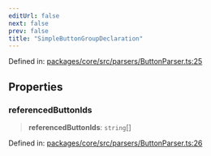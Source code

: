 ```yaml
---
editUrl: false
next: false
prev: false
title: "SimpleButtonGroupDeclaration"
---
```


Defined in: [packages/core/src/parsers/ButtonParser.ts:25](https://github.com/mProjectsCode/obsidian-meta-bind-plugin/blob/43804cae2c305431d6768245a6348f2ee7f14fca/packages/core/src/parsers/ButtonParser.ts#L25)

## Properties

### referencedButtonIds

> **referencedButtonIds**: `string`[]

Defined in: [packages/core/src/parsers/ButtonParser.ts:26](https://github.com/mProjectsCode/obsidian-meta-bind-plugin/blob/43804cae2c305431d6768245a6348f2ee7f14fca/packages/core/src/parsers/ButtonParser.ts#L26)
